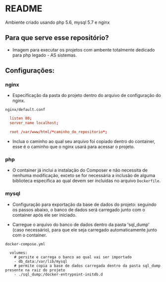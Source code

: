 # README

Ambiente criado usando php 5.6, mysql 5.7 e nginx

## Para que serve esse repositório?

- Imagem para executar os projetos com ambente totalmente dedicado para php legado - AS sistemas.

## Configurações:

### nginx

- Especificação da pasta do projeto dentro do arquivo de configuração do nginx.

`nginx/default.conf`

```conf
  listen 80;
  server_name localhost;

  root /var/www/html/*caminho_do_repositorio*;

```

- Inclua o caminho ao qual seu arquivo foi copiado dentro do container, esse é o caminho que o nginx usará para acessar o projeto.

### php

- O container já inclui a instalação do Composer e não necessita de nenhuma modificação, exceto se for necessária a inclusão de alguma biblioteca específica ao qual devem ser incluidas no arquivo `Dockerfile`.

### mysql

- Configuração para exportação da base de dados do projeto: seguindo os passos abaixo, o banco de dados será carregado junto com o container após ele ser iniciado.

- Carregue o arquivo do banco de dados dentro da pasta 'sql_dump' (caso necessário), para que ele seja carregado automaticamente junto com o container.

`docker-compose.yml`

```docker-compose
  volumes:
    # persite e carrega o banco ao qual vai ser importado
    - db_data:/var/lib/mysql
    # permite copia a base de dados carregada dentro da pasta sql_dump presente na raiz do projeto
    - ./sql_dump:/docker-entrypoint-initdb.d
```
